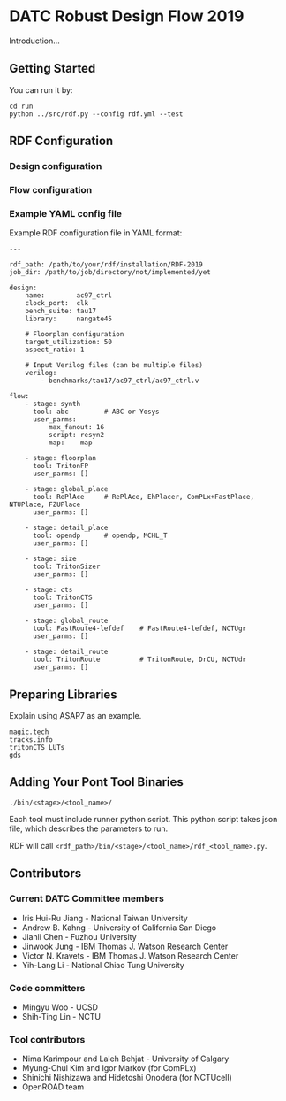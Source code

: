 DATC Robust Design Flow 2019
===

Introduction...

Getting Started
---

You can run it by:
```
cd run
python ../src/rdf.py --config rdf.yml --test
```


RDF Configuration
---

### Design configuration


### Flow configuration


### Example YAML config file

Example RDF configuration file in YAML format:

```
---

rdf_path: /path/to/your/rdf/installation/RDF-2019
job_dir: /path/to/job/directory/not/implemented/yet

design:
    name:        ac97_ctrl
    clock_port:  clk
    bench_suite: tau17
    library:     nangate45

    # Floorplan configuration
    target_utilization: 50
    aspect_ratio: 1

    # Input Verilog files (can be multiple files)
    verilog:     
        - benchmarks/tau17/ac97_ctrl/ac97_ctrl.v

flow:
    - stage: synth
      tool: abc         # ABC or Yosys
      user_parms: 
          max_fanout: 16
          script: resyn2
          map:    map

    - stage: floorplan
      tool: TritonFP 
      user_parms: []

    - stage: global_place
      tool: RePlAce     # RePlAce, EhPlacer, ComPLx+FastPlace, NTUPlace, FZUPlace
      user_parms: []

    - stage: detail_place
      tool: opendp      # opendp, MCHL_T
      user_parms: []

    - stage: size
      tool: TritonSizer
      user_parms: []

    - stage: cts
      tool: TritonCTS
      user_parms: []

    - stage: global_route
      tool: FastRoute4-lefdef    # FastRoute4-lefdef, NCTUgr
      user_parms: []

    - stage: detail_route
      tool: TritonRoute          # TritonRoute, DrCU, NCTUdr
      user_parms: []
```



Preparing Libraries
---

Explain using ASAP7 as an example.
```
magic.tech
tracks.info
tritonCTS LUTs
gds
```


Adding Your Pont Tool Binaries
---

`./bin/<stage>/<tool_name>/`

Each tool must include runner python script.
This python script takes json file, which describes the parameters to run.

RDF will call `<rdf_path>/bin/<stage>/<tool_name>/rdf_<tool_name>.py`.



Contributors
---

### Current DATC Committee members

* Iris Hui-Ru Jiang - National Taiwan University
* Andrew B. Kahng - University of California San Diego
* Jianli Chen - Fuzhou University
* Jinwook Jung - IBM Thomas J. Watson Research Center
* Victor N. Kravets - IBM Thomas J. Watson Research Center
* Yih-Lang Li - National Chiao Tung University

### Code committers

* Mingyu Woo - UCSD
* Shih-Ting Lin - NCTU

### Tool contributors

* Nima Karimpour and Laleh Behjat - University of Calgary
* Myung-Chul Kim and Igor Markov (for ComPLx)
* Shinichi Nishizawa and Hidetoshi Onodera (for NCTUcell)
* OpenROAD team

